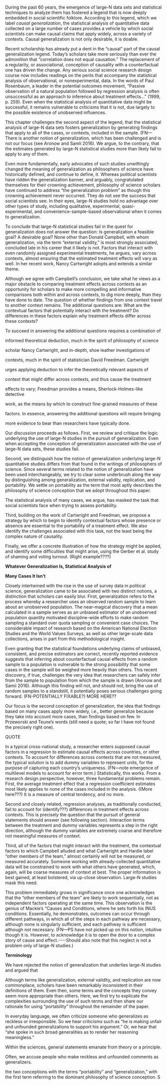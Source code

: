 During the past 60 years, the emergence of large-N data sets and
statistical techniques to analyze them has fostered a legend that is now
deeply embedded in social scientific folklore. According to this legend,
which we label *causal generalization*, the statistical analysis of
quantitative data collected on a large number of cases provides a
vehicle by which social scientists can make causal claims that apply
widely, across a variety of contexts. Causal generalization is not only
desirable, it is doable.

Recent scholarship has already put a dent in the “causal” part of the
causal generalization legend. Today’s scholars take more seriously than
ever the admonition that “correlation does not equal causation.” The
replacement of a regularity, or associational, conception of causality
with a counterfactual one has driven the change. Any serious social
science research design course now includes readings on the perils that
accompany the statistical analysis of observational, or nonexperimental,
data. In the words of Paul Rosenbaum, a leader in the potential outcomes
movement, “Passive observation of a natural population followed by
regression analysis is often unsuccessful as an approach to inference
about treatment effects…” (1999, p. 259). Even when the statistical
analysis of quantitative data might be successful, it remains vulnerable
to criticisms that it is not, due largely to the possible existence of
unobserved influences.

This chapter challenges the second aspect of the legend, that the
statistical analysis of large-N data sets fosters generalization by
generating findings that apply to all of the cases, or contexts,
included in the sample. (FN—There is another notion of generalization,
which has been challenged and is not our focus (see Aronow and Samli
2016). We argue, to the contrary, that the estimates generated by
large-N statistical studies more than likely fail to apply to any of
them.

Even more fundamentally, early advocates of such studies unwittingly
changed the meaning of generalization as philosophers of science have
historically defined, and continue to define, it. Whereas political
scientists have ridden the generalization banner, and arguably,
congratulated themselves for their crowning achievement, philosophy of
science scholars have continued to address “the generalization
*problem*” as though this crowning achievement never occurred. They do
not see the success that social scientists see. In their eyes, large-N
studies hold no advantage over other types of study, including
qualitative, experimental, quasi-experimental, and
convenience-sample-based observational when it comes to generalization.

To conclude that large-N statistical studies fail in the quest for
generalization does not answer the question: Is generalization a
feasible goal? A desirable goal? None other than Donald Campbell, with
whom generalization, via the term “external validity,” is most strongly
associated, concluded late in his career that it likely is not. Factors
that interact with even randomly assigned experimental treatments, he
argues, vary across contexts, almost ensuring that the estimated
treatment effects will vary as well. In her recent work, Nancy
Cartwright adopts and extends a similar theme.

Although we agree with Campbell’s conclusion, we take what he views as a
major obstacle to comparing treatment effects across contexts as an
opportunity for scholars to make more compelling and informative
comparisons both within and across contexts, to dig more deeply, than
they have done to date. The question of whether findings from one
context travel to another context remains. The additional questions are:
What are the contextual factors that potentially interact with the
treatment? Do differences in these factors explain why treatment effects
differ across these contexts?

To succeed in answering the additional questions requires a combination
of

informed theoretical deduction, much in the spirit of philosophy of
science

scholar Nancy Cartwright, and in-depth, shoe leather investigations of

contexts, much in the spirit of statistician David Freedman. Cartwright

urges applying deduction to infer the theoretically relevant aspects of

context that might differ across contexts, and thus cause the treatment

effects to vary; Freedman provides a means, Sherlock-Holmes-like
detective

work, as the means by which to construct fine-grained measures of these

factors. In essence, answering the additional questions will require
bringing

more evidence to bear than researchers have typically done.

Our discussion proceeds as follows. First, we review and critique the
logic underlying the use of large-N studies in the pursuit of
generalization. Even when accepting the conception of generalization
associated with the use of large-N data sets, these studies fail.

Second, we distinguish how the notion of generalization underlying
large-N quantitative studies differs from that found in the writings of
philosophers of science. Since several terms related to the notion of
generalization have been used interchangeably, we try to clear some
underbrush along the way by distinguishing among generalization,
external validity, replication, and portability. We settle on
portability as the term that most aptly describes the philosophy of
science conception that we adopt throughout this paper.

The statistical analysis of many cases, we argue, has masked the task
that social scientists face when trying to assess portability.

Third, building on the work of Cartwright and Freedman, we propose a
strategy by which to begin to identify contextual factors whose presence
or absence are essential to the portability of a treatment effect. We
also identify the challenges associated with this task, not the least
being the complex nature of causality.

Finally, we offer a concrete illustration of how the strategy might be
applied, and identify some difficulties that might arise, using the
Gerber et al. study of shaming and voting turnout. (Right example????)

**Whatever Generalization Is, Statistical Analysis of**

**Many Cases It Isn’t**

Closely intertwined with the rise in the use of survey data in political
science, generalization came to be associated with two distinct notions,
a distinction that scholars can easily blur. First, generalization
refers to the process whereby a researcher uses an observed random
sample to learn about an unobserved population. The near-magical
discovery that a mean calculated in a sample serves as an unbiased
estimator of an unobserved population quantity motivated discipline-wide
efforts to make random sampling a standard over quota sampling or
convenient case choices. The considerable impact of research based on
the American National Election Studies and the World Values Surveys, as
well as other large-scale data collections, arises in part from this
methodological insight.

Even granting that the statistical foundations underlying claims of
unbiased, consistent, and precise estimators are correct, recently
reported evidence suggests that inferring about counterfactual causal
effects from a random sample to a population is vulnerable to the strong
possibility that some cases in the sample will be weighed more heavily
than others. This recent discovery, if true, challenges the very idea
that researchers can safely infer from the sample to population from
which the sample is drawn (Aronow and Samii 2016). Although this finding
will not, and should not, bring the use of random samples to a
standstill, it potentially poses serious challenges going forward.
(FN-POTENTIALLY FIXABLE?) MORE HERE??

Our focus is the second conception of generalization, the idea that
findings based on many cases apply more widely, i.e., better generalize
because they take into account more cases, than findings based on few.
In Przeworski and Teune’s words (still need a quote; so far I have not
found the precisely right one).

QUOTE

In a typical cross-national study, a researcher enters supposed causal
factors in a regression to estimate causal effects across countries, or
other contexts. To account for differences across contexts that are not
measured, the typical solution is to add dummy variables to represent
units, for the purpose of capturing each country’s uniqueness. (FN—note
emergence of multilevel models to account for error term.)
Statistically, this works. From a research design perspective, however,
three fundamental problems remain. First, the average treatment effect
that a regression coefficient estimates most likely applies to none of
the cases included in the analysis. ((More here???) It is a measure of
central tendency, and no more.

Second and closely related, regression analyses, as traditionally
conducted, fail to account for (identify???) differences in treatment
effects across contexts. This is precisely the question that the pursuit
of general statements should answer (see following section). Interaction
terms between the treatment and dummy variables represents a step in the
right direction, although the dummy variables are extremely coarse and
therefore not meaningful measures of context.

Third, all of the factors that might interact with the treatment, the
contextual factors to which Campbell alluded and what Cartwright and
Hardie label “other members of the team,” almost certainly will not be
measured, or measured accurately. Someone working with already-collected
quantitative data will be constrained to work with what others have
generated, which, again, will be coarse measures of context at best. The
proper information is best gained, at least bolstered, via up-close
observation. Large-N studies mask this need.

This problem immediately grows in significance once one acknowledges
that the “other members of the team” are likely to work sequentially,
not as independent factors operating at the same time. This observation
is the genius of Mackie’s “Causes and Conditions, where he sets forth
his INUS conditions. Essentially, he demonstrates, outcomes can occur
through different pathways, in which all of the steps in each pathway
are necessary, although none is singularly sufficient, and each pathway
is sufficient although not necessary. (FN—PS have not picked up on this
notion, intuitive though it is. However, to acknowledge it is to open
the door to a complex story of cause and effect.----Should also note
that this neglect is not a problem only of large-N studies.)

**Terminology**

We have rejected the notion of generalization that underlies large-N
studies and argued that

Although terms like generalization, external validity, and replication
are now commonplace, scholars have been remarkably inconsistent in their
definitions of them. Even then, some terms and the concepts they convey
seem more appropriate than others. Here, we first try to explicate the
complexities surrounding the use of such terms and then share our
rationale for using “portability” throughout the remainder of the paper.

In everyday language, we often criticize someone who generalizes as
reckless or irresponsible. So we hear criticisms such as “he is making
unfair and unfounded generalizations to support his argument.” Or, we
hear that “she spoke in such broad generalities as to render her
reasoning meaningless.”

Within the sciences, general statements emanate from theory or a
principle.

Often, we accuse people who make reckless and unfounded comments as
generalizers.

the two conceptions with the terms “portability” and “generalization,”
with the first term referring to the dominant philosophy of science
conception. S
